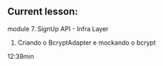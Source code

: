## Current lesson:

module 7. SignUp API - Infra Layer

1. Criando o BcryptAdapter e mockando o bcrypt 

12:38min